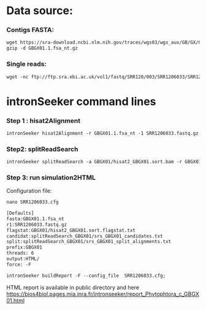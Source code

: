 Data source:
============

### Contigs FASTA: 

```diff
wget https://sra-download.ncbi.nlm.nih.gov/traces/wgs03/wgs_aux/GB/GX/GBGX01/GBGX01.1.fsa_nt.gz
gzip -d GBGX01.1.fsa_nt.gz
```

### Single reads:

```diff
wget -nc ftp://ftp.sra.ebi.ac.uk/vol1/fastq/SRR120/003/SRR1206033/SRR1206033.fastq.gz

```

intronSeeker command lines
============================

### Step 1 : hisat2Alignment

```diff
intronSeeker hisat2Alignment -r GBGX01.1.fsa_nt -1 SRR1206033.fastq.gz  --prefix GBGX01 -o GBGX01 -t 12
```

### Step2: splitReadSearch

```diff
intronSeeker splitReadSearch -a GBGX01/hisat2_GBGX01.sort.bam -r GBGX01.1.fsa_nt --prefix GBGX01 --output splitReadSearch_GBGX01
```

### Step 3: run simulation2HTML

Configuration file:

```diff
nano SRR1206033.cfg
```

```diff
[Defaults]
fasta:GBGX01.1.fsa_nt
r1:SRR1206033.fastq.gz
flagstat:GBGX01/hisat2_GBGX01.sort.flagstat.txt
candidat:splitReadSearch_GBGX01/srs_GBGX01_candidates.txt
split:splitReadSearch_GBGX01/srs_GBGX01_split_alignments.txt
prefix:GBGX01
threads: 6                
output:HTML/
force: -F
```


```diff
intronSeeker buildReport -F --config_file  SRR1206033.cfg;

```

HTML report is available in public directory and here https://bios4biol.pages.mia.inra.fr/intronseeker/report_Phytophtora_c_GBGX01.html
